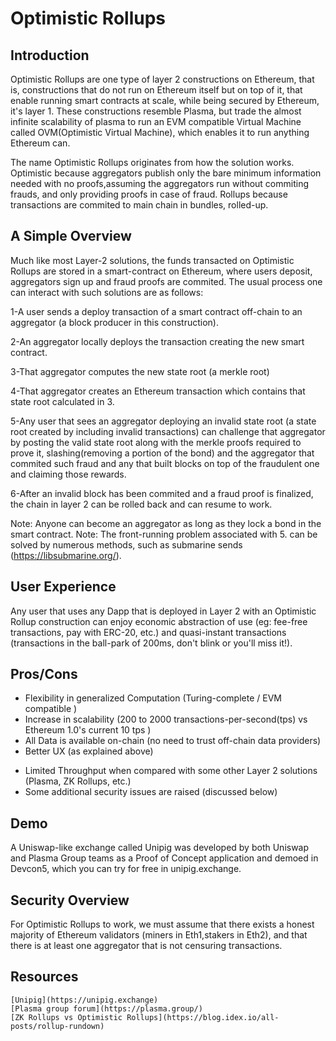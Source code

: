 # Optimistic Rollups
## Introduction
Optimistic Rollups are one type of layer 2 constructions on Ethereum, that is, constructions that do not run on Ethereum itself but on top of it, that enable running smart contracts at scale, while being secured by Ethereum, it's layer 1. These constructions resemble Plasma, but trade the almost infinite scalability of plasma to run an EVM compatible Virtual Machine called OVM(Optimistic Virtual Machine), which enables it to run anything Ethereum can.

The name Optimistic Rollups originates from how the solution works. Optimistic because aggregators publish only the bare minimum information needed with no proofs,assuming the aggregators run without commiting frauds, and only providing proofs in case of fraud. Rollups because transactions are commited to main chain in bundles, rolled-up.

## A Simple Overview
Much like most Layer-2 solutions, the funds transacted on Optimistic Rollups are stored in a smart-contract on Ethereum, where users deposit, aggregators sign up and fraud proofs are commited. The usual process one can interact with such solutions are as follows:

1-A user sends a deploy transaction of a smart contract off-chain to an aggregator (a block producer in this construction).

2-An aggregator locally deploys the transaction creating the new smart contract.

3-That aggregator computes the new state root (a merkle root)

4-That aggregator creates an Ethereum transaction which contains that state root calculated in 3.

5-Any user that sees an aggregator deploying an invalid state root (a state root created by including invalid transactions) can challenge that aggregator by posting the valid state root along with the merkle proofs required to prove it, slashing(removing a portion of the bond) and the aggregator that commited such fraud and any that built blocks on top of the fraudulent one and claiming those rewards.

6-After an invalid block has been commited and a fraud proof is finalized, the chain in layer 2 can be rolled back and can resume to work.

Note: Anyone can become an aggregator as long as they lock a bond in the smart contract.
Note: The front-running problem associated with 5. can be solved by numerous methods, such as submarine sends (https://libsubmarine.org/).

## User Experience
Any user that uses any Dapp that is deployed in Layer 2 with an Optimistic Rollup construction can enjoy economic abstraction of use (eg: fee-free transactions, pay with ERC-20, etc.) and quasi-instant transactions (transactions in the ball-park of 200ms, don't blink or you'll miss it!).

## Pros/Cons
 + Flexibility in generalized Computation (Turing-complete / EVM compatible )
 + Increase in scalability (200 to 2000 transactions-per-second(tps) vs Ethereum 1.0's current 10 tps )
 + All Data is available on-chain (no need to trust off-chain data providers)
 + Better UX (as explained above)

 - Limited Throughput when compared with some other Layer 2 solutions (Plasma, ZK Rollups, etc.)
 - Some additional security issues are raised (discussed below)

## Demo
A Uniswap-like exchange called Unipig was developed by both Uniswap and Plasma Group teams as a Proof of Concept application and demoed in Devcon5, which you can try for free in unipig.exchange.

## Security Overview
For Optimistic Rollups to work, we must assume that there exists a honest majority of Ethereum validators (miners in Eth1,stakers in Eth2), and that there is at least one aggregator that is not censuring transactions.

## Resources
	[Unipig](https://unipig.exchange)
	[Plasma group forum](https://plasma.group/)
	[ZK Rollups vs Optimistic Rollups](https://blog.idex.io/all-posts/rollup-rundown)